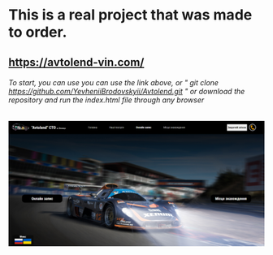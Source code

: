 # This is a real project that was made to order.

## https://avtolend-vin.com/

###### To start, you can use you can use the link above, or " git clone https://github.com/YevheniiBrodovskyii/Avtolend.git " or download the repository and run the index.html file through any browser

![Avtolend](https://github.com/YevheniiBrodovskyii/Avtolend/blob/main/src/img/avtolend_prewatch.png)
